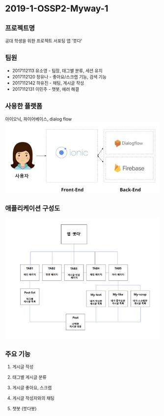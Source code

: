﻿2019-1-OSSP2-Myway-1
====================

프로젝트명
----------
공대 학생을 위한 프로젝트 서포팅 앱 '붓다'

팀원
---
- 2017112113 유소영 - 팀장, 태그별 분류, 세션 유지
- 2017112120 정유나 - 좋아요/스크랩 기능, 검색 기능
- 2017112142 하유진 - 채팅, 게시글 작성
- 2017112131 이민주 - 챗봇, 에러 해결

사용한 플랫폼
------------
아이오닉, 파이어베이스, dialog flow
![platform](./image/platform.JPG)

애플리케이션 구성도
------------------
![apptable](./image/apptable.JPG)

주요 기능
---------

1. 게시글 작성

2. 태그별 게시글 분류

3. 게시글 좋아요, 스크랩

4. 게시글 작성자와의 채팅

5. 챗봇 (붓다봇)

